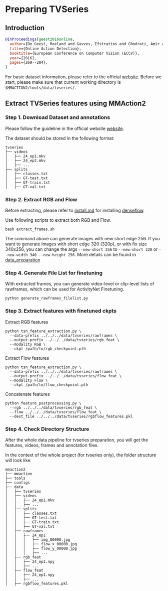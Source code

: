 # Preparing TVSeries

## Introduction

<!-- [DATASET] -->

```BibTeX
@InProceedings{geest2016online,
  author={De Geest, Roeland and Gavves, Efstratios and Ghodrati, Amir and Li, Zhenyang and Snoek, Cees and Tuytelaars, Tinne},
  title={Online Action Detection},
  booktitle={European Conference on Computer Vision (ECCV)},
  year={2016},
  pages={269--284},
}
```

For basic dataset information, please refer to the official [website](https://homes.esat.kuleuven.be/psi-archive/rdegeest/TVSeries.html).
Before we start, please make sure that current working directory is `$MMACTION2/tools/data/tvseries/`.

## Extract TVSeries features using MMAction2

### Step 1. Download Dataset and annotations
Please follow the guideline in the official website [website](https://homes.esat.kuleuven.be/psi-archive/rdegeest/TVSeries.html).

The dataset should be stored in the following format:
```
tvseries
├── videos
│   ├── 24_ep1.mkv
│   ├── 24_ep2.mkv
│   ├── ...
├── splits
│   ├── classes.txt
│   ├── GT-test.txt
│   ├── GT-train.txt
│   ├── GT-val.txt
```

### Step 2. Extract RGB and Flow

Before extracting, please refer to [install.md](/docs/install.md) for installing [denseflow](https://github.com/open-mmlab/denseflow).

Use following scripts to extract both RGB and Flow.

```shell
bash extract_frames.sh
```

The command above can generate images with new short edge 256. If you want to generate images with short edge 320 (320p), or with fix size 340x256, you can change the args `--new-short 256` to `--new-short 320` or `--new-width 340 --new-height 256`.
More details can be found in [data_preparation](/docs/data_preparation.md)



### Step 4. Generate File List for finetuning

With extracted frames, you can generate video-level or clip-level lists of rawframes, which can be used for ActivityNet Finetuning.

```shell
python generate_rawframes_filelist.py
```


### Step 3. Extract features with finetuned ckpts

Extract RGB features
```shell
python tsn_feature_extraction.py \
  --data-prefix ../../../data/tvseries/rawframes \
  --output-prefix ../../../data/tvseries/rgb_feat \
  --modality RGB \
  --ckpt /path/to/rgb_checkpoint.pth
```
Extract Flow features
```shell
python tsn_feature_extraction.py \
  --data-prefix ../../../data/tvseries/rawframes \
  --output-prefix ../../../data/tvseries/flow_feat \
  --modality Flow \
  --ckpt /path/to/flow_checkpoint.pth
```

Concatenate features
```shell
python feature_postprocessing.py \
  --rgb ../../../data/tvseries/rgb_feat \
  --flow ../../../data/tvseries/flow_feat \
  --dest_file ../../../data/tvseries/rgbflow_features.pkl
```


### Step 4. Check Directory Structure

After the whole data pipeline for tvseries preparation,
you will get the features, videos, frames and annotation files.

In the context of the whole project (for tvseries only), the folder structure will look like:

```
mmaction2
├── mmaction
├── tools
├── configs
├── data
│   ├── tvseries
│   ├── videos
│   │   ├── 24_ep1.mkv
│   │   ├── ...
│   ├── splits
│   │   ├── classes.txt
│   │   ├── GT-test.txt
│   │   ├── GT-train.txt
│   │   ├── GT-val.txt
│   ├── rawframes
│   │   ├── 24_ep1
│   │   │   ├── img_00000.jpg
│   │   │   ├── flow_x_00000.jpg
│   │   │   ├── flow_y_00000.jpg
│   │   │   ├── ...
│   ├── rgb_feat
│   │   ├── 24_ep1.npy
│   │   ├── ...
│   ├── flow_feat
│   │   ├── 24_ep1.npy
│   │   ├── ...
│   ├── rgbflow_features.pkl

```
